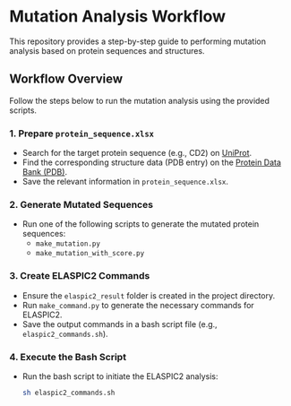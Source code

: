 # Mutation Analysis Workflow

This repository provides a step-by-step guide to performing mutation analysis based on protein sequences and structures.

## Workflow Overview

Follow the steps below to run the mutation analysis using the provided scripts.

### 1. Prepare `protein_sequence.xlsx`

- Search for the target protein sequence (e.g., CD2) on [UniProt](https://www.uniprot.org/).
- Find the corresponding structure data (PDB entry) on the [Protein Data Bank (PDB)](https://www.rcsb.org/).
- Save the relevant information in `protein_sequence.xlsx`.

### 2. Generate Mutated Sequences

- Run one of the following scripts to generate the mutated protein sequences:
  - `make_mutation.py`
  - `make_mutation_with_score.py`
  
### 3. Create ELASPIC2 Commands

- Ensure the `elaspic2_result` folder is created in the project directory.
- Run `make_command.py` to generate the necessary commands for ELASPIC2.
- Save the output commands in a bash script file (e.g., `elaspic2_commands.sh`).

### 4. Execute the Bash Script

- Run the bash script to initiate the ELASPIC2 analysis:
  ```bash
  sh elaspic2_commands.sh
